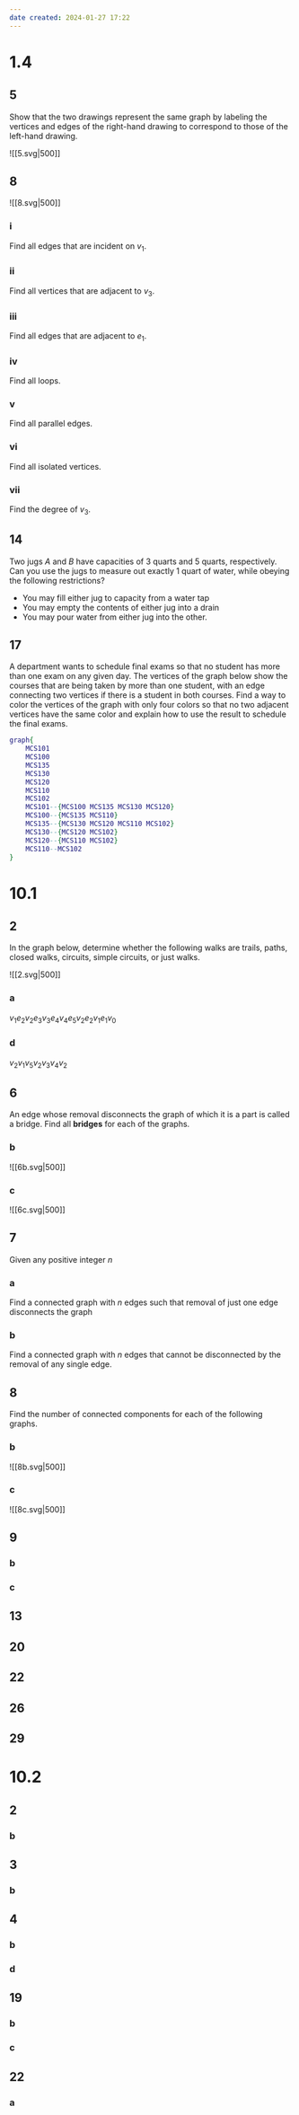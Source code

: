 ```yaml
---
date created: 2024-01-27 17:22
---
```


# 1.4

## 5

Show that the two drawings represent the same graph by labeling the vertices and edges of the right-hand drawing to correspond to those of the left-hand drawing.

![[5.svg|500]]

## 8

![[8.svg|500]]

### i

Find all edges that are incident on $v_1$.

### ii

Find all vertices that are adjacent to $v_3$.

### iii

Find all edges that are adjacent to $e_1$.

### iv

Find all loops.

### v

Find all parallel edges.

### vi

Find all isolated vertices.

### vii

Find the degree of $v_3$.

## 14

Two jugs $A$ and $B$ have capacities of $3$ quarts and $5$ quarts, respectively. Can you use the jugs to measure out exactly $1$ quart of water, while obeying the following restrictions?
- You may fill either jug to capacity from a water tap
- You may empty the contents of either jug into a drain
- You may pour water from either jug into the other.

## 17 

A department wants to schedule final exams so that no student has more than one exam on any given day. The vertices of the graph below show the courses that are being taken by more than one student, with an edge connecting two vertices if there is a student in both courses. Find a way to color the vertices of the graph with only four colors so that no two adjacent vertices have the same color and explain how to use the result to schedule the final exams.

```dot
graph{
	MCS101
	MCS100
	MCS135
	MCS130
	MCS120
	MCS110
	MCS102
	MCS101--{MCS100 MCS135 MCS130 MCS120}
	MCS100--{MCS135 MCS110}
	MCS135--{MCS130 MCS120 MCS110 MCS102}
	MCS130--{MCS120 MCS102}
	MCS120--{MCS110 MCS102}
	MCS110--MCS102
}
```

# 10.1

## 2

In the graph below, determine whether the following walks are trails, paths, closed walks, circuits, simple circuits, or just walks.

![[2.svg|500]]

### a

$v_1e_2v_2e_3v_3e_4v_4e_5v_2e_2v_1e_1v_0$

### d

$v_2v_1v_5v_2v_3v_4v_2$

## 6

An edge whose removal disconnects the graph of which it is a part is called a bridge. Find all **bridges** for each of the graphs.

### b

![[6b.svg|500]]

### c

![[6c.svg|500]]

## 7

Given any positive integer $n$

### a

Find a connected graph with $n$ edges such that removal of just one edge disconnects the graph

### b

Find a connected graph with $n$ edges that cannot be disconnected by the removal of any single edge.

## 8

Find the number of connected components for each of the following graphs.

### b

![[8b.svg|500]]

### c

![[8c.svg|500]]

## 9

### b

### c

## 13

## 20

## 22

## 26

## 29

# 10.2

## 2

### b

## 3

### b

## 4

### b

### d

## 19

### b

### c

## 22

### a
